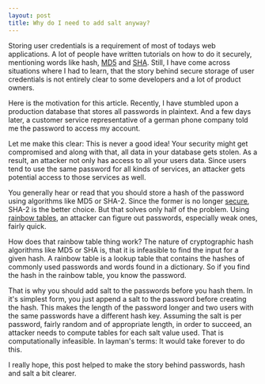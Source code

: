 ```yaml
---
layout: post
title: Why do I need to add salt anyway?
---
```


<p>Storing user credentials is a requirement of most of todays web applications. A lot of people have written tutorials on how to do it securely, mentioning words like hash, <a href="http://en.wikipedia.org/wiki/MD5" title="MD5 - Wikipedia, the free encyclopedia" target="_BLANK">MD5</a> and <a href="http://en.wikipedia.org/wiki/SHA_hash_functions" title="SHA hash functions - Wikipedia, the free encyclopedia" target="_BLANK">SHA</a>. Still, I have come across situations where I had to learn, that the story behind secure storage of user credentials is not entirely clear to some developers and a lot of product owners.</p>

<p>Here is the motivation for this article. Recently, I have stumbled upon a production database that stores all passwords in plaintext. And a few days later, a customer service representative of a german phone company told me the password to access my account.
</p>
<p>Let me make this clear: This is never a good idea! Your security might get compromised and along with that, all data in your database gets stolen. As a result, an attacker not only has access to all your users data. Since users tend to use the same password for all kinds of services, an attacker gets potential access to those services as well.</p>

<p>You generally hear or read that you should store a hash of the password using algorithms like MD5 or SHA-2. Since the former is no longer <a href="http://web.archive.org/web/20070604205756/http://www.infosec.sdu.edu.cn/paper/md5-attack.pdf" title="" target="_BLANK">secure</a>, SHA-2 is the better choice. But that solves only half of the problem. Using <a href="http://en.wikipedia.org/wiki/Rainbow_table" title="Rainbow table - Wikipedia, the free encyclopedia" target="_BLANK">rainbow tables</a>, an attacker can figure out passwords, especially weak ones, fairly quick.</p>

<p>How does that rainbow table thing work? The nature of cryptographic hash algorithms like MD5 or SHA is, that it is infeasible to find the input for a given hash. A rainbow table is a lookup table that contains the hashes of commonly used passwords and words found in a dictionary. So if you find the hash in the rainbow table, you know the password.</p>

<p>That is why you should add salt to the passwords before you hash them. In it's simplest form, you just append a salt to the password before creating the hash. This makes the length of the password longer and two users with the same passwords have a different hash key. Assuming the salt is per password, fairly random and of appropriate length, in order to succeed, an attacker needs to compute tables for each salt value used. That is computationally infeasible. In layman's terms: It would take forever to do this.</p>

<p>I really hope, this post helped to make the story behind passwords, hash and salt a bit clearer.</p>
